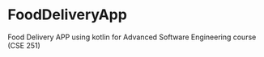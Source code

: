 # FoodDeliveryApp
Food Delivery APP using kotlin for Advanced Software Engineering course (CSE 251)
